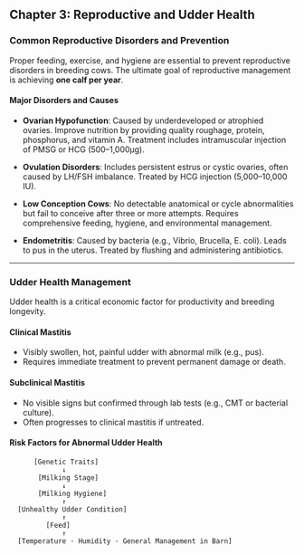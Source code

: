 ## Chapter 3: Reproductive and Udder Health

### Common Reproductive Disorders and Prevention

Proper feeding, exercise, and hygiene are essential to prevent reproductive disorders in breeding cows. The ultimate goal of reproductive management is achieving **one calf per year**.

#### Major Disorders and Causes

- **Ovarian Hypofunction**: Caused by underdeveloped or atrophied ovaries. Improve nutrition by providing quality roughage, protein, phosphorus, and vitamin A. Treatment includes intramuscular injection of PMSG or HCG (500–1,000μg).

- **Ovulation Disorders**: Includes persistent estrus or cystic ovaries, often caused by LH/FSH imbalance. Treated by HCG injection (5,000–10,000 IU).

- **Low Conception Cows**: No detectable anatomical or cycle abnormalities but fail to conceive after three or more attempts. Requires comprehensive feeding, hygiene, and environmental management.

- **Endometritis**: Caused by bacteria (e.g., Vibrio, Brucella, E. coli). Leads to pus in the uterus. Treated by flushing and administering antibiotics.

---

### Udder Health Management

Udder health is a critical economic factor for productivity and breeding longevity.

#### Clinical Mastitis
- Visibly swollen, hot, painful udder with abnormal milk (e.g., pus).
- Requires immediate treatment to prevent permanent damage or death.

#### Subclinical Mastitis
- No visible signs but confirmed through lab tests (e.g., CMT or bacterial culture).
- Often progresses to clinical mastitis if untreated.

#### Risk Factors for Abnormal Udder Health

```plaintext
      [Genetic Traits]
             ↓
       [Milking Stage]
             ↓
       [Milking Hygiene]
             ↑
  [Unhealthy Udder Condition]
             ↑
         [Feed]
             ↑
  [Temperature · Humidity · General Management in Barn]
